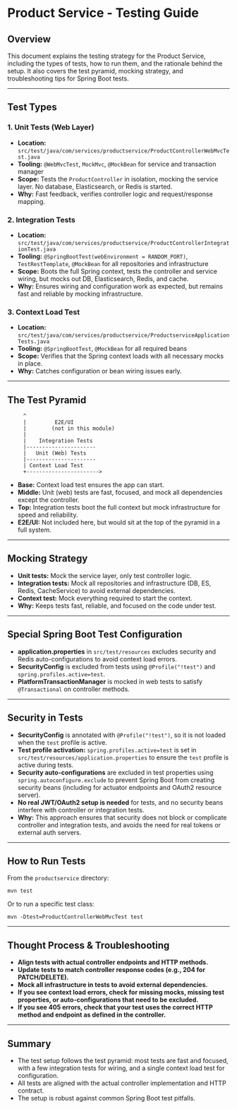# Product Service - Testing Guide

## Overview
This document explains the testing strategy for the Product Service, including the types of tests, how to run them, and the rationale behind the setup. It also covers the test pyramid, mocking strategy, and troubleshooting tips for Spring Boot tests.

---

## Test Types

### 1. Unit Tests (Web Layer)
- **Location:** `src/test/java/com/services/productservice/ProductControllerWebMvcTest.java`
- **Tooling:** `@WebMvcTest`, `MockMvc`, `@MockBean` for service and transaction manager
- **Scope:** Tests the `ProductController` in isolation, mocking the service layer. No database, Elasticsearch, or Redis is started.
- **Why:** Fast feedback, verifies controller logic and request/response mapping.

### 2. Integration Tests
- **Location:** `src/test/java/com/services/productservice/ProductControllerIntegrationTest.java`
- **Tooling:** `@SpringBootTest(webEnvironment = RANDOM_PORT)`, `TestRestTemplate`, `@MockBean` for all repositories and infrastructure
- **Scope:** Boots the full Spring context, tests the controller and service wiring, but mocks out DB, Elasticsearch, Redis, and cache.
- **Why:** Ensures wiring and configuration work as expected, but remains fast and reliable by mocking infrastructure.

### 3. Context Load Test
- **Location:** `src/test/java/com/services/productservice/ProductserviceApplicationTests.java`
- **Tooling:** `@SpringBootTest`, `@MockBean` for all required beans
- **Scope:** Verifies that the Spring context loads with all necessary mocks in place.
- **Why:** Catches configuration or bean wiring issues early.

---

## The Test Pyramid

```
     ^
     |         E2E/UI
     |        (not in this module)
     |
     |    Integration Tests
     |----------------------
     |   Unit (Web) Tests
     |----------------------
     | Context Load Test
     +----------------------->
```
- **Base:** Context load test ensures the app can start.
- **Middle:** Unit (web) tests are fast, focused, and mock all dependencies except the controller.
- **Top:** Integration tests boot the full context but mock infrastructure for speed and reliability.
- **E2E/UI:** Not included here, but would sit at the top of the pyramid in a full system.

---

## Mocking Strategy
- **Unit tests:** Mock the service layer, only test controller logic.
- **Integration tests:** Mock all repositories and infrastructure (DB, ES, Redis, CacheService) to avoid external dependencies.
- **Context test:** Mock everything required to start the context.
- **Why:** Keeps tests fast, reliable, and focused on the code under test.

---

## Special Spring Boot Test Configuration
- **application.properties** in `src/test/resources` excludes security and Redis auto-configurations to avoid context load errors.
- **SecurityConfig** is excluded from tests using `@Profile("!test")` and `spring.profiles.active=test`.
- **PlatformTransactionManager** is mocked in web tests to satisfy `@Transactional` on controller methods.

---

## Security in Tests
- **SecurityConfig** is annotated with `@Profile("!test")`, so it is not loaded when the `test` profile is active.
- **Test profile activation:** `spring.profiles.active=test` is set in `src/test/resources/application.properties` to ensure the `test` profile is active during tests.
- **Security auto-configurations** are excluded in test properties using `spring.autoconfigure.exclude` to prevent Spring Boot from creating security beans (including for actuator endpoints and OAuth2 resource server).
- **No real JWT/OAuth2 setup is needed** for tests, and no security beans interfere with controller or integration tests.
- **Why:** This approach ensures that security does not block or complicate controller and integration tests, and avoids the need for real tokens or external auth servers.

---

## How to Run Tests

From the `productservice` directory:

```
mvn test
```

Or to run a specific test class:

```
mvn -Dtest=ProductControllerWebMvcTest test
```

---

## Thought Process & Troubleshooting
- **Align tests with actual controller endpoints and HTTP methods.**
- **Update tests to match controller response codes (e.g., 204 for PATCH/DELETE).**
- **Mock all infrastructure in tests to avoid external dependencies.**
- **If you see context load errors, check for missing mocks, missing test properties, or auto-configurations that need to be excluded.**
- **If you see 405 errors, check that your test uses the correct HTTP method and endpoint as defined in the controller.**

---

## Summary
- The test setup follows the test pyramid: most tests are fast and focused, with a few integration tests for wiring, and a single context load test for configuration.
- All tests are aligned with the actual controller implementation and HTTP contract.
- The setup is robust against common Spring Boot test pitfalls. 
